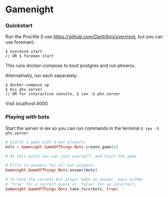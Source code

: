 # Gamenight

### Quickstart
Run the Procfile (I use https://github.com/DarthSim/overmind, but you can use foreman):

```
$ overmind start
// OR $ foreman start
```

This runs docker-compose to boot postgres and run phoenix.

Alternatively, run each separately:
```
$ docker-compose up
$ mix phx.server
// OR for interactive console, $ iex -S phx.server
```

Visit localhost:4000

### Playing with bots

Start the server in iex so you can run commands in the terminal `$ iex -S phx.server`

```elixir
# Starts a game with 4 bot players:
bots = Gamenight.GameOfThings.Bots.create_game(4)

# At this point you can join yourself, and start the game

# Fills in answers for all bot players:
Gamenight.GameOfThings.Bots.answer(bots)

# To have the current bot player make an answer, pass either
# 'true' for a correct guess or 'false' for an incorrect:
Gamenight.GameOfThings.Bots.take_turn(bots, true)
```
